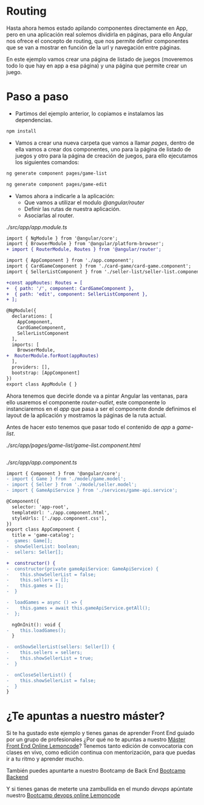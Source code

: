 # Routing

Hasta ahora hemos estado apilando componentes directamente en App, pero en una aplicación real solemos dividirla en páginas, para ello Angular nos ofrece el concepto de routing, que nos permite definir componentes que se van a mostrar en función de la url y navegación entre páginas.

En este ejemplo vamos crear una página de listado de juegos (moveremos todo lo que hay en app a esa página) y una página que permite crear un juego.

# Paso a paso

- Partimos del ejemplo anterior, lo copiamos e instalamos las dependencias.

```bash
npm install
```

- Vamos a crear una nueva carpeta que vamos a llamar _pages_, dentro de ella vamos a crear dos componentes, uno para la página de listado de juegos y otro para la página de creación de juegos, para ello ejecutamos los siguientes comandos:

```bash
ng generate component pages/game-list
```

```bash
ng generate component pages/game-edit
```

- Vamos ahora a indicarle a la aplicación:
  - Que vamos a utilizar el modulo _@angular/router_
  - Definir las rutas de nuestra aplicación.
  - Asociarlas al router.

_./src/app/app.module.ts_

```diff
import { NgModule } from '@angular/core';
import { BrowserModule } from '@angular/platform-browser';
+ import { RouterModule, Routes } from '@angular/router';

import { AppComponent } from './app.component';
import { CardGameComponent } from './card-game/card-game.component';
import { SellerListComponent } from './seller-list/seller-list.component';

+const appRoutes: Routes = [
+  { path: '/', component: CardGameComponent },
+  { path: 'edit', component: SellerListComponent },
+ ];

@NgModule({
  declarations: [
    AppComponent,
    CardGameComponent,
    SellerListComponent
  ],
  imports: [
    BrowserModule,
+  RouterModule.forRoot(appRoutes)
  ],
  providers: [],
  bootstrap: [AppComponent]
})
export class AppModule { }
```

Ahora tenemos que decirle donde va a pintar Angular las ventanas, para ello usaremos el componente _router-outlet_, este componente lo instanciaremos en el _app_ que pasa a ser el componente donde definimos el layout de la aplicación y mostramos la páginas de la ruta actual.

Antes de hacer esto tenemos que pasar todo el contenido de _app_ a _game-list_.

_./src/app/pages/game-list/game-list.component.html_

```diff
```

_./src/app/app.component.ts_

```diff
import { Component } from '@angular/core';
- import { Game } from './model/game.model';
- import { Seller } from './model/seller.model';
- import { GameApiService } from './services/game-api.service';

@Component({
  selector: 'app-root',
  templateUrl: './app.component.html',
  styleUrls: ['./app.component.css'],
})
export class AppComponent {
  title = 'game-catalog';
-  games: Game[];
-  showSellerList: boolean;
-  sellers: Seller[];

+  constructor() {
-  constructor(private gameApiService: GameApiService) {
-    this.showSellerList = false;
-    this.sellers = [];
-    this.games = [];
-  }

-  loadGames = async () => {
-    this.games = await this.gameApiService.getAll();
-  };

  ngOnInit(): void {
-    this.loadGames();
  }

-  onShowSellerList(sellers: Seller[]) {
-    this.sellers = sellers;
-    this.showSellerList = true;
-  }

-  onCloseSellerList() {
-    this.showSellerList = false;
-  }
}
```




# ¿Te apuntas a nuestro máster?

Si te ha gustado este ejemplo y tienes ganas de aprender Front End
guiado por un grupo de profesionales ¿Por qué no te apuntas a
nuestro [Máster Front End Online Lemoncode](https://lemoncode.net/master-frontend#inicio-banner)? Tenemos tanto edición de convocatoria
con clases en vivo, como edición continua con mentorización, para
que puedas ir a tu ritmo y aprender mucho.

También puedes apuntarte a nuestro Bootcamp de Back End [Bootcamp Backend](https://lemoncode.net/bootcamp-backend#inicio-banner)

Y si tienes ganas de meterte una zambullida en el mundo _devops_
apúntate nuestro [Bootcamp devops online Lemoncode](https://lemoncode.net/bootcamp-devops#bootcamp-devops/inicio)
